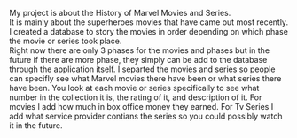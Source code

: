 ﻿My project is about the History of Marvel Movies and Series.  
It is mainly about the superheroes movies that have came out most recently.  
I created a database to story the movies in order depending on which phase the movie or series took place.  
Right now there are only 3 phases for the movies and phases but in the future if there are more phase, they simply can be add to the database through the application itself.
I separted the movies and series so people can specifly see what Marvel movies there have been or what series there have been.
You look at each movie or series specifically to see what number in the collection it is, the rating of it, and description of it.
For movies I add how much in box office money they earned.
For Tv Series I add what service provider contians the series so you could possibly watch it in the future.  